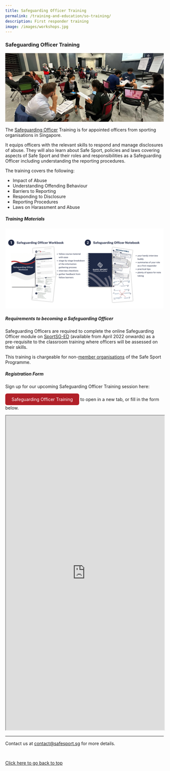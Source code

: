 ```yaml
---
title: Safeguarding Officer Training
permalink: /training-and-education/so-training/
description: First responder training
image: /images/workshops.jpg
---
```

### **Safeguarding Officer Training**

![Participants engaged in small group role-play activities](/images/sotraining.jpeg)

The [Safeguarding Officer](https://www.safesport.sg/case-management/safeguarding-officer) Training is for appointed officers from sporting organisations in Singapore. 

It equips officers with the relevant skills to respond and manage disclosures of abuse. They will also learn about Safe Sport, policies and laws covering aspects of Safe Sport and their roles and responsibilities as a Safeguarding
Officer including understanding the reporting procedures.  

The training covers the following:
* Impact of Abuse
* Understanding Offending Behaviour
* Barriers to Reporting
* Responding to Disclosure
* Reporting Procedures
* Laws on Harassment and Abuse


##### **Training Materials**
![Graphic of training materials provided to Safeguarding Officers](/images/safeguarding%20officer%20notebook%20web%20banner.png)

##### **Requirements to becoming a Safeguarding Officer**

Safeguarding Officers are required to complete the online Safeguarding Officer module on [SportSG-ED](https://www.sportsync.sg/App/Login?ReturnUrl=%2fApp%2fHome%2fLaunchSMLP) (available from April 2022 onwards) as a pre-requisite to the classroom training where officers will be assessed on their skills. 

This training is chargeable for non-[member organisations](/about/memberorganisations) of the Safe Sport Programme. 

##### **Registration Form**
Sign up for our upcoming Safeguarding Officer Training session here:

<style>
      .button {
        display: inline-block;
        padding: 10px 20px;
        text-align: center;
        text-decoration: none;
        color: #ffffff;
        background-color: #B12028;
        border-radius: 6px;
        outline: none;
      }
    </style>
		
<a target="_blank" href="https://form.gov.sg/5fd0341bfc3f3100111264b5" class="button" style="text-decoration: none; color:#FFFFFF">Safeguarding Officer Training</a> to open in a new tab, or fill in the form below.

<iframe id="iframe" src="https://form.gov.sg/5fd0341bfc3f3100111264b5" style="width:100%;height:1000px"></iframe>

---
Contact us at [contact@safesport.sg](mailto:contact@safesport.sg) for more details.

<br>


[Click here to go back to top](#safeguarding-officer-training)